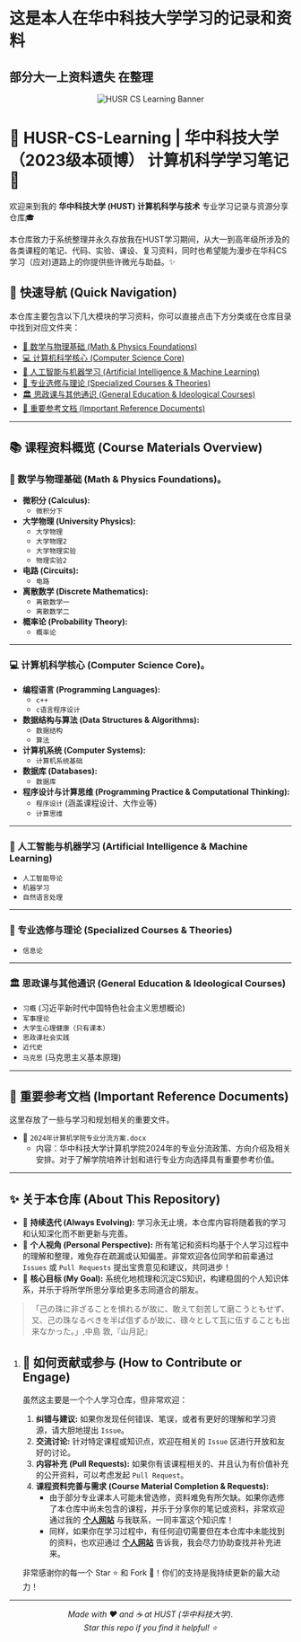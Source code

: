 # 这是本人在华中科技大学学习的记录和资料
## 部分大一上资料遗失 在整理

<p align="center">
  <img src="https://img.shields.io/badge/HUST-CS%20Learning-%23007ACC?style=for-the-badge&logo=github" alt="HUSR CS Learning Banner"/>
</p>

# 🚀 HUSR-CS-Learning | 华中科技大学（2023级本硕博） 计算机科学学习笔记 🧠

欢迎来到我的 **华中科技大学 (HUST) 计算机科学与技术** 专业学习记录与资源分享仓库🎓

本仓库致力于系统整理并永久存放我在HUST学习期间，从大一到高年级所涉及的各类课程的笔记、代码、实验、课设、复习资料，同时也希望能为漫步在华科CS学习（应对)道路上的你提供些许微光与助益。✨

## 🧭 快速导航 (Quick Navigation)

本仓库主要包含以下几大模块的学习资料，你可以直接点击下方分类或在仓库目录中找到对应文件夹：

* [🧮 数学与物理基础 (Math & Physics Foundations)](#-数学与物理基础-math--physics-foundations)
* [💻 计算机科学核心 (Computer Science Core)](#-计算机科学核心-computer-science-core)
* [🤖 人工智能与机器学习 (Artificial Intelligence & Machine Learning)](#-人工智能与机器学习-artificial-intelligence--machine-learning)
* [📡 专业选修与理论 (Specialized Courses & Theories)](#-专业选修与理论-specialized-courses--theories)
* [🏛️ 思政课与其他通识 (General Education & Ideological Courses)](#️-思政课与其他通识-general-education--ideological-courses)
* [📄 重要参考文档 (Important Reference Documents)](#-重要参考文档-important-reference-documents)

---

## 📚 课程资料概览 (Course Materials Overview)

### 🧮 数学与物理基础 (Math & Physics Foundations)。

* **微积分 (Calculus):**
    * `微积分下`
* **大学物理 (University Physics):**
    * `大学物理`
    * `大学物理2`
    * `大学物理实验`
    * `物理实验2`
* **电路 (Circuits):**
    * `电路`
* **离散数学 (Discrete Mathematics):**
    * `离散数学一`
    * `离散数学二`
* **概率论 (Probability Theory):**
    * `概率论`

---

### 💻 计算机科学核心 (Computer Science Core)。

* **编程语言 (Programming Languages):**
    * `c++`
    * `c语言程序设计`
* **数据结构与算法 (Data Structures & Algorithms):**
    * `数据结构`
    * `算法`
* **计算机系统 (Computer Systems):**
    * `计算机系统基础`
* **数据库 (Databases):**
    * `数据库`
* **程序设计与计算思维 (Programming Practice & Computational Thinking):**
    * `程序设计` (涵盖课程设计、大作业等)
    * `计算思维`

---

### 🤖 人工智能与机器学习 (Artificial Intelligence & Machine Learning)

* `人工智能导论`
* `机器学习`
* `自然语言处理`

---

### 📡 专业选修与理论 (Specialized Courses & Theories)

* `信息论`

---

### 🏛️ 思政课与其他通识 (General Education & Ideological Courses)

* `习概` (习近平新时代中国特色社会主义思想概论)
* `军事理论`
* `大学生心理健康（只有课本）`
* `思政课社会实践`
* `近代史`
* `马克思` (马克思主义基本原理)

---

## 📄 重要参考文档 (Important Reference Documents)

这里存放了一些与学习和规划相关的重要文件。

* 📁 `2024年计算机学院专业分流方案.docx`
    * 内容：华中科技大学计算机学院2024年的专业分流政策、方向介绍及相关安排。对于了解学院培养计划和进行专业方向选择具有重要参考价值。

---

## ✨ 关于本仓库 (About This Repository)

* 🌱 **持续迭代 (Always Evolving):** 学习永无止境，本仓库内容将随着我的学习和认知深化而不断更新与完善。
* 📝 **个人视角 (Personal Perspective):** 所有笔记和资料均基于个人学习过程中的理解和整理，难免存在疏漏或认知偏差。非常欢迎各位同学和前辈通过 `Issues` 或 `Pull Requests` 提出宝贵意见和建议，共同进步！
* 🎯 **核心目标 (My Goal):** 系统化地梳理和沉淀CS知识，构建稳固的个人知识体系，并乐于将所学所思分享给更多志同道合的朋友。

> 「己の珠に非ざることを惧れるが故に、敢えて刻苦して磨こうともせず、又、己の珠なるべきを半ば信ずるが故に、碌々として瓦に伍することも出来なかった。」,中島 敦,『山月記』

1. ## 🤝 如何贡献或参与 (How to Contribute or Engage)

   虽然这主要是一个个人学习仓库，但非常欢迎：

   1.  **纠错与建议:** 如果你发现任何错误、笔误，或者有更好的理解和学习资源，请大胆地提出 `Issue`。
   2.  **交流讨论:** 针对特定课程或知识点，欢迎在相关的 `Issue` 区进行开放和友好的讨论。
   3.  **内容补充 (Pull Requests):** 如果你有该课程相关的、并且认为有价值补充的公开资料，可以考虑发起 `Pull Request`。
   4.  **课程资料完善与需求 (Course Material Completion & Requests):**
       * 由于部分专业课本人可能未曾选修，资料难免有所欠缺。如果你选修了本仓库中尚未包含的课程，并乐于分享你的笔记或资料，非常欢迎通过我的 **[个人网站](https://yuhangchen1.github.io/)** 与我联系，一同丰富这个知识库！
       * 同样，如果你在学习过程中，有任何迫切需要但在本仓库中未能找到的资料，也欢迎通过 **[个人网站](https://yuhangchen1.github.io/)** 告诉我，我会尽力协助查找并补充进来。

   非常感谢你的每一个 Star ⭐ 和 Fork 🍴！你们的支持是我持续更新的最大动力！

---

<p align="center">
  <em> Made with ❤️ and ☕ at HUST (华中科技大学). </em> <br>
  <em> Star this repo if you find it helpful! ⭐ </em>
</p>
